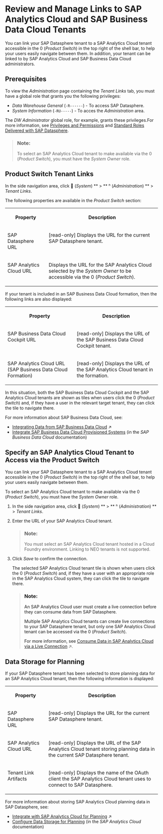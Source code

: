 <!-- loio40db56764bff4f9ab7eace16ac8e7e67 -->

<link rel="stylesheet" type="text/css" href="../css/sap-icons.css"/>

# Review and Manage Links to SAP Analytics Cloud and SAP Business Data Cloud Tenants

You can link your SAP Datasphere tenant to a SAP Analytics Cloud tenant accessible in the <span class="SAP-icons-V5"></span> \(*Product Switch*\) in the top right of the shell bar, to help your users easily navigate between them. In addition, your tenant can be linked to by SAP Analytics Cloud and SAP Business Data Cloud administrators.



<a name="loio40db56764bff4f9ab7eace16ac8e7e67__section_ugk_bkk_m2c"/>

## Prerequisites

To view the *Administration* page containing the *Tenant Links* tab, you must have a global role that grants you the following privileges:

-   *Data Warehouse General* \(`-R------`\) - To access SAP Datasphere.
-   *System Information* \(`-RU-----`\) - To acces the *Administration* area.

The *DW Administrator* global role, for example, grants these privileges.For more information, see [Privileges and Permissions](../Managing-Users-and-Roles/privileges-and-permissions-d7350c6.md) and [Standard Roles Delivered with SAP Datasphere](../Managing-Users-and-Roles/standard-roles-delivered-with-sap-datasphere-a50a51d.md).

> ### Note:  
> To select an SAP Analytics Cloud tenant to make available via the <span class="SAP-icons-V5"></span> \(*Product Switch*\), you must have the *System Owner* role.



<a name="loio40db56764bff4f9ab7eace16ac8e7e67__section_tmv_1kk_m2c"/>

## Product Switch Tenant Links

In the side navigation area, click <span class="FPA-icons-V3"></span> \(*System*\) ** \> ** <span class="Belize-icons"></span> \(*Administration*\) ** \> *Tenant Links*.

The following properties are available in the *Product Switch* section:


<table>
<tr>
<th valign="top">

Property

</th>
<th valign="top">

Description

</th>
</tr>
<tr>
<td valign="top">

SAP Datasphere URL

</td>
<td valign="top">

\[read-only\] Displays the URL for the current SAP Datasphere tenant.

</td>
</tr>
<tr>
<td valign="top">

SAP Analytics Cloud URL

</td>
<td valign="top">

Displays the URL for the SAP Analytics Cloud selected by the *System Owner* to be accessible via the <span class="SAP-icons-V5"></span> \(*Product Switch*\).

</td>
</tr>
</table>

If your tenant is included in an SAP Business Data Cloud formation, then the following links are also displayed:


<table>
<tr>
<th valign="top">

Property

</th>
<th valign="top">

Description

</th>
</tr>
<tr>
<td valign="top">

SAP Business Data Cloud Cockpit URL

</td>
<td valign="top">

\[read-only\] Displays the URL of the SAP Business Data Cloud Cockpit tenant.

</td>
</tr>
<tr>
<td valign="top">

SAP Analytics Cloud URL \(SAP Business Data Cloud Formation\)

</td>
<td valign="top">

\[read-only\] Displays the URL of the SAP Analytics Cloud tenant in the formation.

</td>
</tr>
</table>

In this situation, both the SAP Business Data Cloud Cockpit and the SAP Analytics Cloud tenants are shown as tiles when users click the <span class="SAP-icons-V5"></span> \(*Product Switch*\) and, if they have a user in the relevant target tenant, they can click the tile to navigate there.

For more information about SAP Business Data Cloud, see:

-   [Integrating Data from SAP Business Data Cloud](https://help.sap.com/viewer/9f36ca35bc6145e4acdef6b4d852d560/DEV_CURRENT/en-US/8f9c3725cfe84e08b3e951e7af06ce57.html "Users with an SAP Business Data Cloud administrator role can install intelligent applications to SAP Datasphere and activate data packages to allow modelers to work with data products.") :arrow_upper_right:
-   [Integrate SAP Business Data Cloud Provisioned Systems](https://help.sap.com/docs/SAP_BUSINESS_DATA_CLOUD/f7acf8c9dad54e99b5ce5ebc633ed8e1/d6ec89febd8a40dbb7fb461b60bef289.html) \(in the *SAP Business Data Cloud* documentation\)



<a name="loio40db56764bff4f9ab7eace16ac8e7e67__section_product_switch"/>

## Specify an SAP Analytics Cloud Tenant to Access via the Product Switch

You can link your SAP Datasphere tenant to a SAP Analytics Cloud tenant accessible in the <span class="SAP-icons-V5"></span> \(*Product Switch*\) in the top right of the shell bar, to help your users easily navigate between them.

To select an SAP Analytics Cloud tenant to make available via the <span class="SAP-icons-V5"></span> \(*Product Switch*\), you must have the *System Owner* role.

1.  In the side navigation area, click <span class="FPA-icons-V3"></span> \(*System*\) ** \> ** <span class="Belize-icons"></span> \(*Administration*\) ** \> *Tenant Links*.
2.  Enter the URL of your SAP Analytics Cloud tenant.

    > ### Note:  
    > You must select an SAP Analytics Cloud tenant hosted in a Cloud Foundry environment. Linking to NEO tenants is not supported.

3.  Click *Save* to confirm the connection.

    The selected SAP Analytics Cloud tenant tile is shown when users click the <span class="SAP-icons-V5"></span> \(*Product Switch*\) and, if they have a user with an appropriate role in the SAP Analytics Cloud system, they can click the tile to navigate there.

    > ### Note:  
    > An SAP Analytics Cloud user must create a live connection before they can consume data from SAP Datasphere.
    > 
    > Multiple SAP Analytics Cloud tenants can create live connections to your SAP Datasphere tenant, but only one SAP Analytics Cloud tenant can be accessed via the <span class="SAP-icons-V5"></span> \(*Product Switch*\).
    > 
    > For more information, see [Consume Data in SAP Analytics Cloud via a Live Connection](https://help.sap.com/viewer/43509d67b8b84e66a30851e832f66911/cloud/en-US/a2c5486c03174620be9de3c8c769ce54.html "You can create a live connection from SAP Analytics Cloud to SAP Datasphere and consume data exposed as analytic models and perspectives to create stories and analytic applications.") :arrow_upper_right:.




<a name="loio40db56764bff4f9ab7eace16ac8e7e67__section_cmg_fkp_m2c"/>

## Data Storage for Planning

If your SAP Datasphere tenant has been selected to store planning data for an SAP Analytics Cloud tenant, then the following information is displayed:


<table>
<tr>
<th valign="top">

Property

</th>
<th valign="top">

Description

</th>
</tr>
<tr>
<td valign="top">

SAP Datasphere URL

</td>
<td valign="top">

\[read-only\] Displays the URL for the current SAP Datasphere tenant.

</td>
</tr>
<tr>
<td valign="top">

SAP Analytics Cloud URL

</td>
<td valign="top">

\[read-only\] Displays the URL of the SAP Analytics Cloud tenant storing planning data in the current SAP Datasphere tenant.

</td>
</tr>
<tr>
<td valign="top">

Tenant Link Artifacts

</td>
<td valign="top">

\[read-only\] Displays the name of the OAuth client the SAP Analytics Cloud tenant uses to connect to SAP Datasphere.

</td>
</tr>
</table>

For more information about storing SAP Analytics Cloud planning data in SAP Datasphere, see:

-   [Integrate with SAP Analytics Cloud for Planning](https://help.sap.com/viewer/43509d67b8b84e66a30851e832f66911/cloud/en-US/f589cdea41674badaecfa1bf02571b6f.html "SAP Datasphere integrates with SAP Analytics Cloud to act as a data source for loading actuals or external data into a planning model, and can also persist your planning data and combine it with live actuals or other data as appropriate.") :arrow_upper_right:
-   [Configure Data Storage for Planning](https://help.sap.com/docs/SAP_ANALYTICS_CLOUD/b103a251020746f786ec0860fa51a63a/658629503d5049e794ddd809ee554853.html) \(in the *SAP Analytics Cloud* documentation\)

